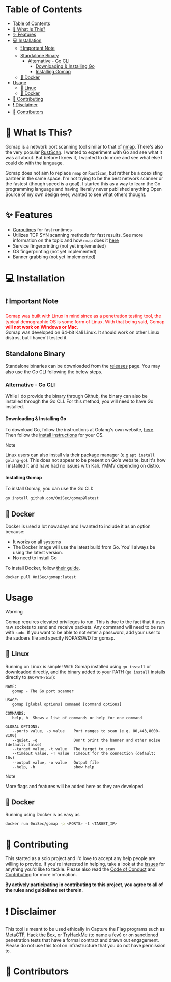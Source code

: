 # Table of Contents

- [Table of Contents](#table-of-contents)
- [:eyes: What Is This?](#eyes-what-is-this)
- [:sparkles: Features](#sparkles-features)
- [:computer: Installation](#computer-installation)
  - [:exclamation: Important Note](#exclamation-important-note)
  - [Standalone Binary](#standalone-binary)
    - [Alternative - Go CLI](#alternative---go-cli)
      - [Downloading \& Installing Go](#downloading--installing-go)
      - [Installing Gomap](#installing-gomap)
  - [:whale: Docker](#whale-docker)
- [Usage](#usage)
  - [:penguin: Linux](#penguin-linux)
  - [:whale: Docker](#whale-docker-1)
- [:handshake: Contributing](#handshake-contributing)
- [:exclamation: Disclaimer](#exclamation-disclaimer)
- [:rocket: Contributors](#rocket-contributors)


# :eyes: What Is This?

Gomap is a network port scanning tool similar to that of [nmap](https://nmap.org). There's also the very popular [RustScan](https://github.com/rustscan/rustscan). I wanted to experiment with Go and see what it was all about. But before I knew it, I wanted to do more and see what else I could do with the language.

Gomap does not aim to replace `nmap` or `RustScan`, but rather be a coexisting partner in the same space. I'm not trying to be the best network scanner or the fastest (though speed is a goal). I started this as a way to learn the Go programming language and having literally never published anything Open Source of my own design ever, wanted to see what others thought.

# :sparkles: Features

- [Goroutines](https://go.dev/doc/effective_go#goroutines) for fast runtimes
- Utilizes TCP SYN scanning methods for fast results. See more information on the topic and how `nmap` does it [here]("https://nmap.org/book/synscan.html")
- Service fingerprinting (not yet implemented)
- OS fingerprinting (not yet implemented)
- Banner grabbing (not yet implemented)

# :computer: Installation

## :exclamation: Important Note

<font color="red">
Gomap was built with Linux in mind since as a penetration testing tool, the typical demographic OS is some form of Linux. With that being said, Gomap <strong>will not work on Windows or Mac</strong>.
</font>

<br />
Gomap was developed on 64-bit Kali Linux. It should work on other Linux distros, but I haven't tested it.

## Standalone Binary

Standalone binaries can be downloaded from the [releases](https://github.com/0niSec/gomap/releases) page. You may also use the Go CLI following the below steps.

### Alternative - Go CLI

While I do provide the binary through Github, the binary can also be installed through the Go CLI. For this method, you will need to have Go installed.

#### Downloading & Installing Go

To download Go, follow the instructions at Golang's own website, [here](https://go.dev/dl). Then follow the [install instructions](https://go.dev/doc/install) for your OS.

> [!NOTE]
> Linux users can also install via their package manager  (e.g.`apt install golang-go`). This does not appear to be present on Go's website, but it's how I installed it and have had no issues with Kali. YMMV depending on distro.

#### Installing Gomap

To install Gomap, you can use the Go CLI:

```bash
go install github.com/0niSec/gomap@latest
```

## :whale: Docker

Docker is used a lot nowadays and I wanted to include it as an option because:

- It works on all systems
- The Docker image will use the latest build from Go. You'll always be using the latest version.
- No need to install Go

To install Docker, follow [their guide](https://docs.docker.com/engine/install/).

```bash
docker pull 0niSec/gomap:latest
```

# Usage

> [!WARNING]
> Gomap requires elevated privileges to run. This is due to the fact that it uses raw sockets to send and receive packets. Any command will need to be run with `sudo`. If you want to be able to not enter a password, add your user to the sudoers file and specify NOPASSWD for gomap.

## :penguin: Linux

Running on Linux is simple! With Gomap installed using `go install` or downloaded directly, and the binary added to your PATH (`go install` installs directly to `$GOPATH/bin`):

```text
NAME:
   gomap - The Go port scanner

USAGE:
   gomap [global options] command [command options] 

COMMANDS:
   help, h  Shows a list of commands or help for one command

GLOBAL OPTIONS:
   --ports value, -p value    Port ranges to scan (e.g. 80,443,8000-8100)
   --quiet, -q                Don't print the banner and other noise (default: false)
   --target value, -t value   The target to scan
   --timeout value, -T value  Timeout for the connection (default: 10s)
   --output value, -o value   Output file
   --help, -h                 show help
```

> [!NOTE]
> More flags and features will be added here as they are developed.

## :whale: Docker

Running using Docker is as easy as

```bash
docker run 0niSec/gomap -p <PORTS> -t <TARGET_IP>
```

# :handshake: Contributing

This started as a solo project and I'd love to accept any help people are willing to provide. If you're interested in helping, take a look at the [issues](https://github.com/0niSec/gomap/issues) for anything you'd like to tackle. Please also read the [Code of Conduct](CODE_OF_CONDUCT.md) and [Contributing](CONTRIBUTING.md) for more information.

**By actively participating in contributing to this project, you agree to all of the rules and guidelines set therein.**

# :exclamation: Disclaimer

This tool is meant to be used ethically in Capture the Flag programs such as [MetaCTF](https://metactf.com), [Hack the Box](https://app.hackthebox.com), or [TryHackMe](https://tryhackme.com) (to name a few) or on sanctioned penetration tests that have a formal contract and drawn out engagement. Please do not use this tool on infrastructure that you do not have permission to.

# :rocket: Contributors

<!-- ALL-CONTRIBUTORS-LIST:START - Do not remove or modify this section -->
<!-- prettier-ignore-start -->
<!-- markdownlint-disable -->

<!-- markdownlint-restore -->
<!-- prettier-ignore-end -->

<!-- ALL-CONTRIBUTORS-LIST:END -->
